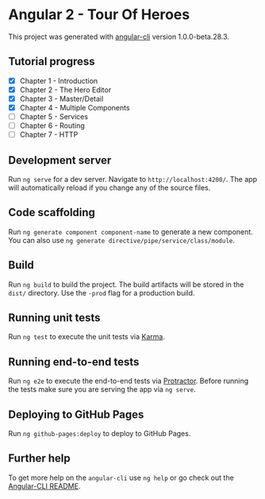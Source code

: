 # Angular 2 - Tour Of Heroes

This project was generated with [angular-cli](https://github.com/angular/angular-cli) version 1.0.0-beta.28.3.

## Tutorial progress

 - [x] Chapter 1 - Introduction   
 - [x] Chapter 2 - The Hero Editor   
 - [x] Chapter 3 - Master/Detail
 - [x] Chapter 4 - Multiple Components   
 - [ ] Chapter 5 - Services
 - [ ] Chapter 6 - Routing
 - [ ] Chapter 7 - HTTP

## Development server
Run `ng serve` for a dev server. Navigate to `http://localhost:4200/`. The app will automatically reload if you change any of the source files.

## Code scaffolding

Run `ng generate component component-name` to generate a new component. You can also use `ng generate directive/pipe/service/class/module`.

## Build

Run `ng build` to build the project. The build artifacts will be stored in the `dist/` directory. Use the `-prod` flag for a production build.

## Running unit tests

Run `ng test` to execute the unit tests via [Karma](https://karma-runner.github.io).

## Running end-to-end tests

Run `ng e2e` to execute the end-to-end tests via [Protractor](http://www.protractortest.org/).
Before running the tests make sure you are serving the app via `ng serve`.

## Deploying to GitHub Pages

Run `ng github-pages:deploy` to deploy to GitHub Pages.

## Further help

To get more help on the `angular-cli` use `ng help` or go check out the [Angular-CLI README](https://github.com/angular/angular-cli/blob/master/README.md).
